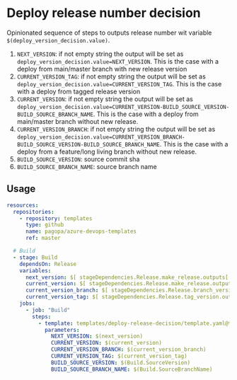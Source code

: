# Deploy release number decision

Opinionated sequence of steps to outputs release number wit variable `$(deploy_version_decision.value)`.

1. `NEXT_VERSION`: if not empty string the output will be set as `deploy_version_decision.value=NEXT_VERSION`. This is the case with a deploy from main/master branch with new release version
2. `CURRENT_VERSION_TAG`: if not empty string the output will be set as `deploy_version_decision.value=CURRENT_VERSION_TAG`. This is the case with a deploy from tagged release version
3. `CURRENT_VERSION`: if not empty string the output will be set as `deploy_version_decision.value=CURRENT_VERSION-BUILD_SOURCE_VERSION-BUILD_SOURCE_BRANCH_NAME`. This is the case with a deploy from main/master branch without new release.
4. `CURRENT_VERSION_BRANCH`: if not empty string the output will be set as `deploy_version_decision.value=CURRENT_VERSION_BRANCH-BUILD_SOURCE_VERSION-BUILD_SOURCE_BRANCH_NAME`. This is the case with a deploy from a feature/long living branch without new release.
5. `BUILD_SOURCE_VERSION`: source commit sha
6. `BUILD_SOURCE_BRANCH_NAME`: source branch name

## Usage

```yaml
resources:
  repositories:
    - repository: templates
      type: github
      name: pagopa/azure-devops-templates
      ref: master

  # Build
  - stage: Build
    dependsOn: Release
    variables:
      next_version: $[ stageDependencies.Release.make_release.outputs['next_version.value'] ]
      current_version: $[ stageDependencies.Release.make_release.outputs['current_version.value'] ]
      current_version_branch: $[ stageDependencies.Release.branch_version.outputs['current_version.value'] ]
      current_version_tag: $[ stageDependencies.Release.tag_version.outputs['current_version.value'] ]
    jobs:
      - job: "Build"
        steps:
          - template: templates/deploy-release-decision/template.yaml@templates
            parameters:
              NEXT_VERSION: $(next_version)
              CURRENT_VERSION: $(current_version)
              CURRENT_VERSION_BRANCH: $(current_version_branch)
              CURRENT_VERSION_TAG: $(current_version_tag)
              BUILD_SOURCE_VERSION: $(Build.SourceVersion)
              BUILD_SOURCE_BRANCH_NAME: $(Build.SourceBranchName)
```
